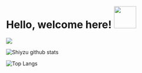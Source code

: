 <h1>Hello, welcome here! <img src="https://i.pinimg.com/originals/23/8e/19/238e1921462aa271b6b1b0c98539cb4d.gif" height="60" /></h1>

<img max-width="500" src="https://github.com/shiyzu/shiyzu/blob/master/assets/gochumoon.jpg"/>
 

![Shiyzu github stats](https://bad-apple-github-readme.vercel.app/api?show_bg=1&username=shiyzu)

![Top Langs](https://github-readme-stats.vercel.app/api/top-langs/?username=shiyzu&layout=compact)

<br>
